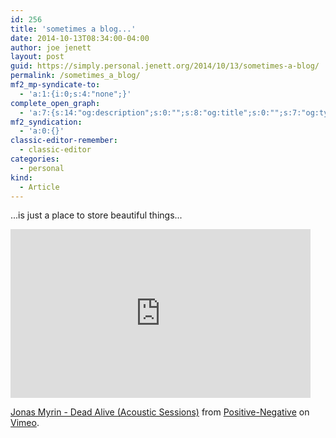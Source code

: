 ```yaml
---
id: 256
title: 'sometimes a blog...'
date: 2014-10-13T08:34:00-04:00
author: joe jenett
layout: post
guid: https://simply.personal.jenett.org/2014/10/13/sometimes-a-blog/
permalink: /sometimes_a_blog/
mf2_mp-syndicate-to:
  - 'a:1:{i:0;s:4:"none";}'
complete_open_graph:
  - 'a:7:{s:14:"og:description";s:0:"";s:8:"og:title";s:0:"";s:7:"og:type";s:0:"";s:12:"twitter:card";s:7:"summary";s:15:"twitter:creator";s:0:"";s:19:"twitter:description";s:0:"";s:8:"og:image";s:0:"";}'
mf2_syndication:
  - 'a:0:{}'
classic-editor-remember:
  - classic-editor
categories:
  - personal
kind:
  - Article
---
```

<p>...is just a place to store beautiful things...</p>
<iframe src="https://player.vimeo.com/video/71982411" width="480" height="270" frameborder="0" allow="autoplay; fullscreen" allowfullscreen></iframe>
<p><a href="https://vimeo.com/71982411">Jonas Myrin - Dead Alive (Acoustic Sessions)</a> from <a href="https://vimeo.com/positivenegative">Positive-Negative</a> on <a href="https://vimeo.com">Vimeo</a>.</p>